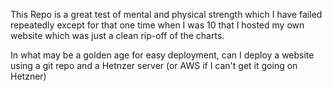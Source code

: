 This Repo is a great test of mental and physical strength which I have failed repeatedly except for that one time when I was 10 that I hosted my own website which was just a clean rip-off of the charts.

In what may be a golden age for easy deployment, can I deploy a website using a git repo and a Hetnzer server (or AWS if I can't get it going on Hetzner)